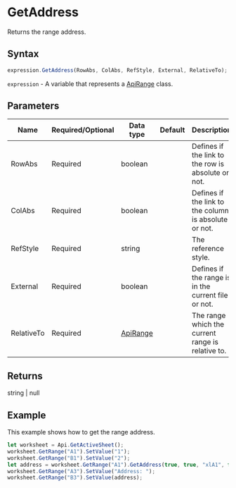 # GetAddress

Returns the range address.

## Syntax

```javascript
expression.GetAddress(RowAbs, ColAbs, RefStyle, External, RelativeTo);
```

`expression` - A variable that represents a [ApiRange](../ApiRange.md) class.

## Parameters

| **Name** | **Required/Optional** | **Data type** | **Default** | **Description** |
| ------------- | ------------- | ------------- | ------------- | ------------- |
| RowAbs | Required | boolean |  | Defines if the link to the row is absolute or not. |
| ColAbs | Required | boolean |  | Defines if the link to the column is absolute or not. |
| RefStyle | Required | string |  | The reference style. |
| External | Required | boolean |  | Defines if the range is in the current file or not. |
| RelativeTo | Required | [ApiRange](../../ApiRange/ApiRange.md) |  | The range which the current range is relative to. |

## Returns

string \| null

## Example

This example shows how to get the range address.

```javascript editor-xlsx
let worksheet = Api.GetActiveSheet();
worksheet.GetRange("A1").SetValue("1");
worksheet.GetRange("B1").SetValue("2");
let address = worksheet.GetRange("A1").GetAddress(true, true, "xlA1", false);
worksheet.GetRange("A3").SetValue("Address: ");
worksheet.GetRange("B3").SetValue(address);
```
